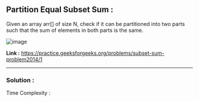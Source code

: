 ## Partition Equal Subset Sum :

Given an array arr[] of size N, check if it can be partitioned into two parts such that the sum of elements in both parts is the same.

![image](https://user-images.githubusercontent.com/23376002/168114147-026d7522-57e1-465a-bdaa-690109507253.png)


**Link :** https://practice.geeksforgeeks.org/problems/subset-sum-problem2014/1


--------------------------------------------------------------------------------------------------------------------------------------------------------


### Solution :

Time Complexity :



